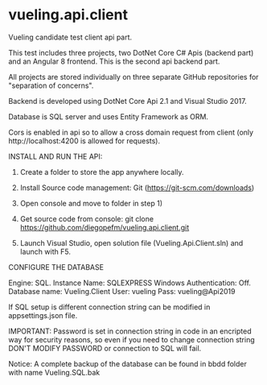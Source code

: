 # vueling.api.client
Vueling candidate test client api part.

This test includes three projects, two DotNet Core C# Apis (backend part) and an Angular 8 frontend. This is the second api backend part.

All projects are stored individually on three separate GitHub repositories for "separation of concerns".

Backend is developed using DotNet Core Api 2.1 and Visual Studio 2017.

Database is SQL server and uses Entity Framework as ORM.

Cors is enabled in api so to allow a cross domain request from client (only http://localhost:4200 is allowed for requests).

INSTALL AND RUN THE API:

1) Create a folder to store the app anywhere locally.

2) Install Source code management: Git (https://git-scm.com/downloads)

3) Open console and move to folder in step 1)

4) Get source code from console: git clone https://github.com/diegopefm/vueling.api.client.git

6) Launch Visual Studio, open solution file (Vueling.Api.Client.sln) and launch with F5.

CONFIGURE THE DATABASE

Engine: SQL.
Instance Name: SQLEXPRESS
Windows Authentication: Off.
Database name: Vueling.Client
User: vueling
Pass: vueling@Api2019

If SQL setup is different connection string can be modified in appsettings.json file.

IMPORTANT: Password is set in connection string in code in an encripted way for security reasons, so even if you need to change connection string DON'T MODIFY PASSWORD or connection to SQL will fail.

Notice: A complete backup of the database can be found in bbdd folder with name Vueling.SQL.bak 